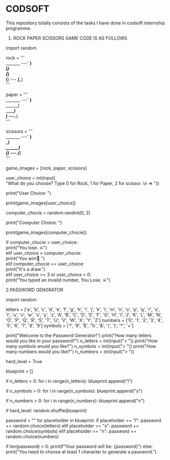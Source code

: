 # CODSOFT
This repository totally consists of the tasks I have done in codsoft internship programme.
1. ROCK PAPER SCISSORS GAME CODE IS AS FOLLOWS
   
import random

rock = '''  
    _______
---'   ____)  
      (_____)  
      (_____)  
      (____)
---.__(___)  
'''

paper = '''  
    _______
---'   ____)____  
          ______)  
          _______)  
         _______)
---.__________)  
'''

scissors = '''  
    _______
---'   ____)____  
          ______)  
       __________)  
      (____)
---.__(___)  
'''
 
game_images = [rock, paper, scissors]
 
user_choice = int(input(  
    "What do you choose? Type 0 for Rock, 1 for Paper, 2 for scissor. \n => "))

print("User Choice: ")    

print(game_images[user_choice])

computer_chocie = random.randint(0, 2)

print("Computer Choice: ")
 
print(game_images[computer_chocie])
 
 
if computer_chocie > user_choice:  
    print("You lose. ☠")  
elif user_choice > computer_chocie:  
    print("You win!🎉 ")  
elif computer_chocie == user_choice:  
    print("It's a draw.")  
elif user_choice >= 3 or user_choice < 0:  
    print("You typed an invalid number, You Lose.  ☠") 

2.PASSWORD GENGRATOR

import random


letters = ['a', 'b', 'c', 'd', 'e', 'f', 'g', 'h', 'i', 'j', 'k', 'l', 'm', 'n', 'o', 'p', 'q', 'r', 's', 't', 'u',
           'v', 'w', 'x', 'y', 'z', 'A', 'B', 'C', 'D', 'E', 'F', 'G', 'H', 'I', 'J', 'K', 'L', 'M', 'N', 'O', 'P',
           'Q', 'R', 'S', 'T', 'U', 'V', 'W', 'X', 'Y', 'Z']
numbers = ['0', '1', '2', '3', '4', '5', '6', '7', '8', '9']
symbols = ['!', '#', '$', '%', '&', '(', ')', '*', '+']

print("Welcome to the Password Generator!")
print("How many letters would you like in your password?")
n_letters = int(input("> "))
print("How many symbols would you like?")
n_symbols = int(input("> "))
print("How many numbers would you like?")
n_numbers = int(input("> "))

hard_level = True

blueprint = []

if n_letters > 0:
    for i in range(n_letters):
        blueprint.append("l")
        
if n_symbols > 0:
    for i in range(n_symbols):
        blueprint.append("s")

if n_numbers > 0:
    for i in range(n_numbers):
        blueprint.append("n")

if hard_level:
    random.shuffle(blueprint)

password = ""
for placeholder in blueprint:
    if placeholder == "l":
        password += random.choice(letters)
    elif placeholder == "s":
        password += random.choice(symbols)
    elif placeholder == "n":
        password += random.choice(numbers)

if len(password) > 0:
    print(f"Your password will be: {password}")
else:
    print("You need to choose at least 1 character to generate a password.")
